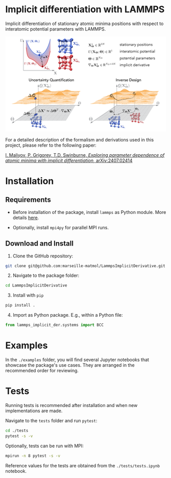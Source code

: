 # Implicit differentiation with LAMMPS

Implicit differentiation of stationary atomic minima positions with respect to interatomic potential parameters with LAMMPS.

![Implicit Diff](examples/images/implicit_diff.png)

For a detailed description of the formalism and derivations used in this project, please refer to the following paper:

[I. Maliyov, P. Grigorev, T.D. Swinburne, _Exploring parameter dependence of atomic minima with implicit differentiation_, arXiv:2407.02414](https://arxiv.org/abs/2407.02414)

# Installation

## Requirements

* Before installation of the package, install `lammps` as Python module. More details [here](https://docs.lammps.org/Python_install.html).

* Optionally, install `mpi4py` for parallel MPI runs.

## Download and Install

1. Clone the GitHub repository:
```bash
git clone git@github.com:marseille-matmol/LammpsImplicitDerivative.git
```

2. Navigate to the package folder:
```bash
cd LammpsImplicitDerivative
```

3. Install with `pip`
```bash
pip install .
```

4. Import as Python package. E.g., within a Python file:
```python
from lammps_implicit_der.systems import BCC
```

# Examples

In the `./examples` folder, you will find several Jupyter notebooks that showcase the package's use cases. They are arranged in the recommended order for reviewing.

# Tests

Running tests is recommended after installation and when new implementations are made.

Navigate to the `tests` folder and run `pytest`:
```bash
cd ./tests
pytest -s -v
```

Optionally, tests can be run with MPI:
```bash
mpirun -n 8 pytest -s -v
```

Reference values for the tests are obtained from the `./tests/tests.ipynb` notebook.
